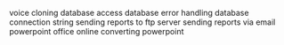 ﻿

voice cloning
database access
database error handling
database connection string
sending reports to ftp server
sending reports via email
powerpoint office online
converting powerpoint